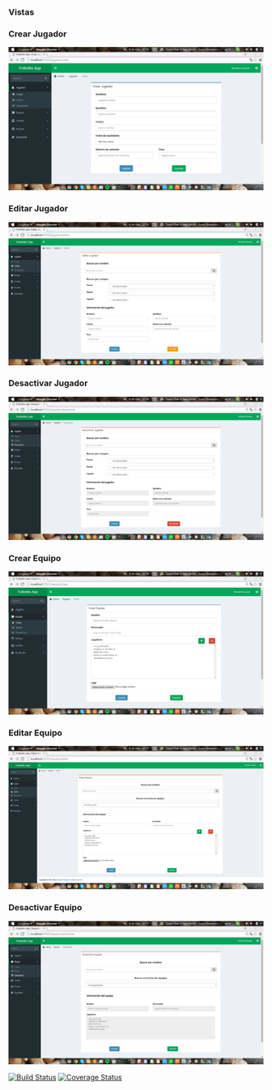 ### Vistas

### Crear Jugador

![alt tag](https://raw.githubusercontent.com/J3S/FutbolitoAppScreenshots/master/crearJugador.png)

### Editar Jugador

![alt tag](https://raw.githubusercontent.com/J3S/FutbolitoAppScreenshots/master/editarJugador.png)

### Desactivar Jugador

![alt tag](https://raw.githubusercontent.com/J3S/FutbolitoAppScreenshots/master/desactivarJugador.png)

### Crear Equipo

![alt tag](https://raw.githubusercontent.com/J3S/FutbolitoAppScreenshots/master/crearEquipo.png)

### Editar Equipo

![alt tag](https://raw.githubusercontent.com/J3S/FutbolitoAppScreenshots/master/editarEquipo.png)

### Desactivar Equipo

![alt tag](https://raw.githubusercontent.com/J3S/FutbolitoAppScreenshots/master/desactivarEquipo.png)


[![Build Status](https://travis-ci.org/ajoyola/FutbolitoApp.svg?branch=master)](https://travis-ci.org/ajoyola/FutbolitoApp)
[![Coverage Status](https://coveralls.io/repos/github/ajoyola/FutbolitoApp/badge.svg?branch=master)](https://coveralls.io/github/ajoyola/FutbolitoApp?branch=master)

